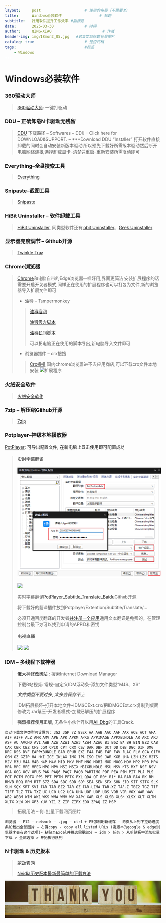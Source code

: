 ```yaml
---
layout:     post   				    # 使用的布局（不需要改）
title:      Windows必装软件 				# 标题 
subtitle:   好用软件提升工作效率 #副标题
date:       2025-03-30 				# 时间
author:     QING-XIAO						# 作者
header-img: img/18mon2_05.jpg 	#这篇文章标题背景图片
catalog: true 						# 是否归档
tags:								#标签
    - Windows
---
```



  
# Windows必装软件

### 360驱动大师

> [360驱动大师](http://dm.weishi.360.cn/home.html): 一键打驱动

### DDU – 正确卸载N卡驱动无残留

> [DDU](https://www.wagnardsoft.com/) 下载路径 – Softwares – DDU – Click here for DOWNLOAD&SUPPORT. – ***Download DDU “Installer”
打开软件直接卸载的同时会自动安装新版本驱动,所以预先下载好所需版本驱动然后断开电脑网络连接,选择卸载显卡–清楚并重启–重新安装所需驱动即可

### Everything–全盘搜索工具

> [Everything](https://www.voidtools.com/zh-cn/) 

### Snipaste–截图工具

> [Snipaste](https://zh.snipaste.com/)

### HiBit Uninstaller – 软件卸载工具

> [HiBit Uninstaller](https://www.hibitsoft.ir/), 同类型软件还有[Iobit Uninstaller](https://baideye.lanzout.com/iVB492eemuxg)、[Geek Uninstaller](https://geekuninstaller.com/)

### 显示器亮度调节 – Github开源

> [Twinkle Tray](https://twinkletray.com/)

### Chrome浏览器

>[Chrome](https://www.google.cn/chrome/index.html)和电脑自带的Edge浏览器一样好用,界面更简洁
安装扩展程序的话需要开启开发者模式,同样正在使用的扩展程序也可以打包为文件,新的浏览器导入扩展文件即可
> 
> - 油猴 – Tampermonkey
>> [油猴官网](https://www.tampermonkey.net/index.php?browser=chrome&ext=dhdg)
>>
>> [油猴官方脚本](https://greasyfork.org/zh-CN) 
>>
>> [油猴民间脚本](https://sleazyfork.org/zh-CN)
>>
>> 可以把电脑正在使用的脚本导出,新电脑导入文件即可
> - 浏览器插件 – crx搜搜
>> [Crx搜搜](https://www.crxsoso.com/) 国内chrome浏览器进不去应用商店,可以下载crx文件本地安装
>> ![扩展程序](/img/post-extension-program.jpg "扩展程序")
            
### 火绒安全软件

> [火绒安全软件](https://www.huorong.cn/)

### 7zip – 解压缩Github开源

> [7zip](https://7-zip.org/)

### Potplayer–神级本地播放器

[PotPlayer](http://potplayer.tv/?lang=zh_CN): 可导出配置文件, 在新电脑上双击使用即可配置成功

> #### 实时字幕翻译
> ![1](/img/20250330/img1.jpg)
>   
> ![](https://api2.mubu.com/v3/document_image/30633785_bf22d4ad-b5fe-4570-8220-0d1174b3ab95.png)
>  
> 实时字幕翻译[PotPlayer_Subtitle_Translate_Baidu](https://github.com/fjqingyou/PotPlayer_Subtitle_Translate_Baidu)Github开源
> 
> 将下载好的翻译插件放到Potplayer/Extention/Subtitle/Translate/…
> 
> 必须开通百度翻译的开发者[并注册一个应用](https://api.fanyi.baidu.com/api/trans/product/desktop)通用文本翻译是免费的，在管理控制台最下方可以找到申请的APPID和密钥
> 
> #### 电视直播
> ![](https://api2.mubu.com/v3/document_image/30633785_bb266f92-80a7-4788-9823-c1776ed060de.png)
> ![](https://api2.mubu.com/v3/document_image/30633785_500b6506-63a1-4357-9a1e-5fc3fd55acc7.png)

    
### IDM – 多线程下载神器

> [俄大神修改网站](https://lrepacks.net/) : 搜索Internet Download Manager
>
> 下载B站视频: 常规-自定义IDM浮动条-添加文件类型”M4S、XS”
>
> ***文件类型不要过多, 太多会保存不上***
> 
> IDM拓展损坏–打开本地文件–IDMGCExt.crx/把IDMGCExt.crx复制到桌面修改为.rar解压–开发者模式–加载已解压的扩展程序
> 
> **强烈推荐使用正版**, 无条件小伙伴可以用[Ali.Dbg](https://idm.ckk.ir/)的工具Crack.

```
自动下载文件类型可设置为: 3G2 3GP 7Z 8SVX AA AAB AAC AAF AAX ACE ACT AFA AIF AIFF ALZ AMR AMV APE APK APKM APKS APPIMAGE APPXBUNDLE AR ARC ARJ ASF AU AVCHD AVI AWB AZW AZW1 AZW3 AZW4 AZW6 B1 B6Z BA BH BIN BZ2 CAB CAR CBR CBZ CFS CGM CPIO CPT CRX CSV DAR DBF DCT DD DEB DGC DIF DMG DRC DSS DVF EAPPXBUNDLE EAR EPUB EXE F4A F4B F4P F4V FLAC FLV GCA GIFV GSM GZ GZIP HA HKI ICE IKLAX IMG IPA ISO IVS JAR KGB LHA LZH LZX M2TS M2V M3U M4A M4B M4P M4V MID MKV MMF MNG MOBI MOD MOGG MOV MP2 MP3 MP4 MPA MPC MPE MPEG MPG MPV MSI MSIX MSIXBUNDLE MSU MSV MTS MXF NSF NSV OGA OGG OGV OPUS PAK PAQ6 PAQ7 PAQ8 PARTIMG PDF PEA PIM PIT PLJ PLS POT POTM POTX PPS PPT PPTM PPTX PXL QDA QT R0* R1* RA RAR RAW RK RM RMVB ROQ RPM RTF S7Z SDA SDC SDD SDP SEA SEN SFX SHK SID SIT SITX SLK SLN SQX SRT SVI TAR TAR.BZ2 TAR.GZ TAR.LZMA TAR.XZ TAR.Z TBZ2 TGZ TIF TIFF TLZ TTA TXZ UC UC0 UC2 UCA UHA UOF UOP UOS VOB VOR VOX WAR WAV WB2 WEBM WIM WK1 WKS WMA WMV WV XAPK XAR XLS XLSB XLSM XLSX XLT XLTM XLTX XLW XM XP3 YUV YZ1 Z ZIP ZIPX ZOO ZPAQ ZZ MSP
```


> 拓展用法 – 例: 批量下载网页图片

```
浏览器 – F12 – network – .jpg – ctrl + F5强制刷新缓存 – 网页从上到下拉动进度条加载出全部图片 – 右键copy - copy all listed URLs (高版本的google & edge浏览器才会有这个选项)– 粘贴至Excel并挑选需要部分 – idm > 任务 > 从剪贴板中添加批量下载 > 全部选择 > 开始执行队列
```

### N卡驱动 & 历史版本

> [驱动官网](https://www.nvidia.cn/geforce/drivers/) 
>
> [Nvidia历史版本最新最简单的下载方法](https://www.bilibili.com/opus/880876884539211896)

![ByeBye](/img/thank-you.jpg "Thank you!")